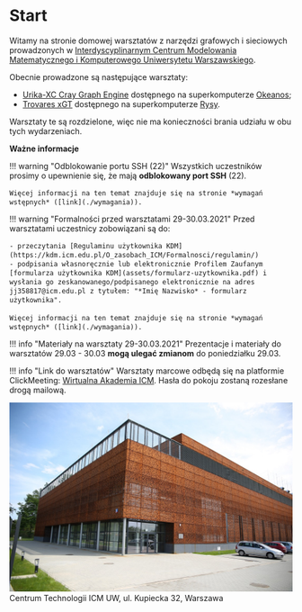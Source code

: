 # Start

Witamy na stronie domowej warsztatów z narzędzi grafowych i sieciowych prowadzonych w [Interdyscyplinarnym Centrum Modelowania Matematycznego i Komputerowego Uniwersytetu Warszawskiego](http://icm.edu.pl/).

Obecnie prowadzone są następujące warsztaty:

- [Urika-XC Cray Graph Engine](https://pubs.cray.com/bundle/Cray_Graph_Engine_User_Guide_32UP02_S-3015/page/About_the_Cray_Graph_Engine_CGE.html) dostępnego na superkomputerze [Okeanos](https://kdm.icm.edu.pl/O_zasobach_ICM/Zasoby/komputery_w_icm/#superkomputer-okeanos);
- [Trovares xGT](https://docs.trovares.com/) dostępnego na superkomputerze [Rysy](https://kdm.icm.edu.pl/O_zasobach_ICM/Zasoby/komputery_w_icm/#superkomputer-rysy).

Warsztaty te są rozdzielone, więc nie ma konieczności brania udziału w obu tych wydarzeniach.

**Ważne informacje**

!!! warning "Odblokowanie portu SSH (22)"
    Wszystkich uczestników prosimy o upewnienie się, że mają **odblokowany port SSH** (22).

    Więcej informacji na ten temat znajduje się na stronie *wymagań wstępnych* ([link](./wymagania)).

!!! warning "Formalności przed warsztatami 29-30.03.2021"
    Przed warsztatami uczestnicy zobowiązani są do:

    - przeczytania [Regulaminu użytkownika KDM](https://kdm.icm.edu.pl/O_zasobach_ICM/Formalnosci/regulamin/)
    - podpisania własnoręcznie lub elektronicznie Profilem Zaufanym [formularza użytkownika KDM](assets/formularz-uzytkownika.pdf) i wysłania go zeskanowanego/podpisanego elektronicznie na adres jj358817@icm.edu.pl z tytułem: "*Imię Nazwisko* - formularz użytkownika".

    Więcej informacji na ten temat znajduje się na stronie *wymagań wstępnych* ([link](./wymagania)).

!!! info "Materiały na warsztaty 29-30.03.2021"
    Prezentacje i materiały do warsztatów 29.03 - 30.03 **mogą ulegać zmianom** do poniedziałku 29.03.

!!! info "Link do warsztatów"
    Warsztaty marcowe odbędą się na platformie ClickMeeting: [Wirtualna Akademia ICM](https://supercomputingfrontiers.clickmeeting.com/wirtualna-akademia-icm-urika-xc-cray-graph-engine-i-trovares-xgt). Hasła do pokoju zostaną rozesłane drogą mailową.

![Centrum Technologii ICM UW](assets/Centrum-Technologii-ICM.jpg)
Centrum Technologii ICM UW, ul. Kupiecka 32, Warszawa
